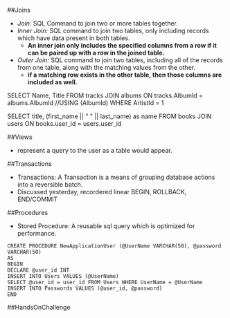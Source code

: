 ##Joins
  * *Join:* SQL Command to join two or more tables together.
  * *Inner Join:* SQL command to join two tables, only including records which have data present in both tables.
    * **An inner join only includes the specified columns from a row if it can be paired up with a row in the joined table.**
  * *Outer Join:* SQL command to join two tables, including all of the records from one table, along with the matching values from the other.
    * **if a matching row exists in the other table, then those columns are included as well.**

SELECT Name, Title
FROM tracks JOIN albums
ON tracks.AlbumId = albums.AlbumId //USING (AlbumId)
WHERE ArtistId = 1

SELECT title, (first_name || " " || last_name) as name
FROM books JOIN users
ON books.user_id = users.user_id

##Views
  * represent a query to the user as a table would appear.

##Transactions

  * Transactions: A Transaction is a means of grouping database actions into a reversible batch.
  * Discussed yesterday, recordered linear BEGIN, ROLLBACK, END/COMMIT

##Procedures
  * Stored Procedure: A reusable sql query which is optimized for performance.
  ```
  CREATE PROCEDURE NewApplicationUser (@UserName VARCHAR(50), @password VARCHAR(50)
AS
BEGIN
DECLARE @user_id INT
INSERT INTO Users VALUES (@UserName)
SELECT @user_id = user_id FROM Users WHERE UserName = @UserName
INSERT INTO Passwords VALUES (@user_id, @password)
END
```

##HandsOnChallenge